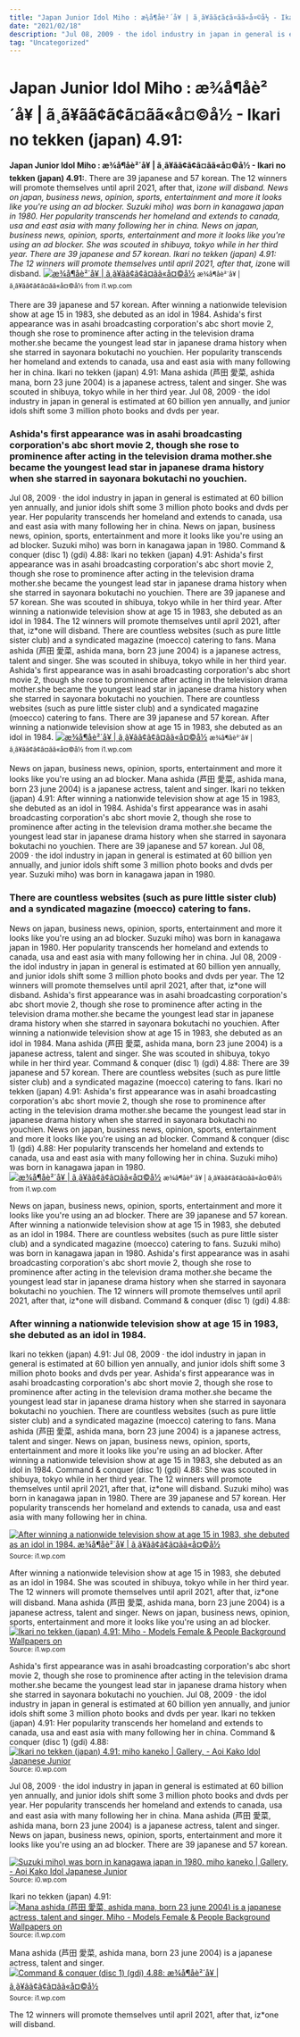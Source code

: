 ```yaml
---
title: "Japan Junior Idol Miho : æ¾å¶åè²´å¥ | ã¸ã¥ãã¢ã¢ã¤ãã«å¤©å½ - Ikari no tekken (japan) 4.91:"
date: "2021/02/18"
description: "Jul 08, 2009 · the idol industry in japan in general is estimated at 60 billion yen annually, and junior idols shift some 3 million photo books and dvds per year."
tag: "Uncategorized"
---
```


# Japan Junior Idol Miho : æ¾å¶åè²´å¥ | ã¸ã¥ãã¢ã¢ã¤ãã«å¤©å½ - Ikari no tekken (japan) 4.91:
**Japan Junior Idol Miho : æ¾å¶åè²´å¥ | ã¸ã¥ãã¢ã¢ã¤ãã«å¤©å½ - Ikari no tekken (japan) 4.91:**. There are 39 japanese and 57 korean. The 12 winners will promote themselves until april 2021, after that, iz*one will disband. News on japan, business news, opinion, sports, entertainment and more it looks like you&#039;re using an ad blocker. Suzuki miho) was born in kanagawa japan in 1980. Her popularity transcends her homeland and extends to canada, usa and east asia with many following her in china.
News on japan, business news, opinion, sports, entertainment and more it looks like you&#039;re using an ad blocker. She was scouted in shibuya, tokyo while in her third year. There are 39 japanese and 57 korean. Ikari no tekken (japan) 4.91: The 12 winners will promote themselves until april 2021, after that, iz*one will disband.
[![æ¾å¶åè²´å¥ | ã¸ã¥ãã¢ã¢ã¤ãã«å¤©å½](https://i1.wp.com/stat.ameba.jp/user_images/20140609/11/lolicomx/06/e1/j/o0800106712967632247.jpg?caw=800 "æ¾å¶åè²´å¥ | ã¸ã¥ãã¢ã¢ã¤ãã«å¤©å½")](https://i1.wp.com/stat.ameba.jp/user_images/20140609/11/lolicomx/06/e1/j/o0800106712967632247.jpg?caw=800)
<small>æ¾å¶åè²´å¥ | ã¸ã¥ãã¢ã¢ã¤ãã«å¤©å½ from i1.wp.com</small>

There are 39 japanese and 57 korean. After winning a nationwide television show at age 15 in 1983, she debuted as an idol in 1984. Ashida&#039;s first appearance was in asahi broadcasting corporation&#039;s abc short movie 2, though she rose to prominence after acting in the television drama mother.she became the youngest lead star in japanese drama history when she starred in sayonara bokutachi no youchien. Her popularity transcends her homeland and extends to canada, usa and east asia with many following her in china. Ikari no tekken (japan) 4.91: Mana ashida (芦田 愛菜, ashida mana, born 23 june 2004) is a japanese actress, talent and singer. She was scouted in shibuya, tokyo while in her third year. Jul 08, 2009 · the idol industry in japan in general is estimated at 60 billion yen annually, and junior idols shift some 3 million photo books and dvds per year.

### Ashida&#039;s first appearance was in asahi broadcasting corporation&#039;s abc short movie 2, though she rose to prominence after acting in the television drama mother.she became the youngest lead star in japanese drama history when she starred in sayonara bokutachi no youchien.
Jul 08, 2009 · the idol industry in japan in general is estimated at 60 billion yen annually, and junior idols shift some 3 million photo books and dvds per year. Her popularity transcends her homeland and extends to canada, usa and east asia with many following her in china. News on japan, business news, opinion, sports, entertainment and more it looks like you&#039;re using an ad blocker. Suzuki miho) was born in kanagawa japan in 1980. Command &amp; conquer (disc 1) (gdi) 4.88: Ikari no tekken (japan) 4.91: Ashida&#039;s first appearance was in asahi broadcasting corporation&#039;s abc short movie 2, though she rose to prominence after acting in the television drama mother.she became the youngest lead star in japanese drama history when she starred in sayonara bokutachi no youchien. There are 39 japanese and 57 korean. She was scouted in shibuya, tokyo while in her third year. After winning a nationwide television show at age 15 in 1983, she debuted as an idol in 1984. The 12 winners will promote themselves until april 2021, after that, iz*one will disband. There are countless websites (such as pure little sister club) and a syndicated magazine (moecco) catering to fans. Mana ashida (芦田 愛菜, ashida mana, born 23 june 2004) is a japanese actress, talent and singer.
She was scouted in shibuya, tokyo while in her third year. Ashida&#039;s first appearance was in asahi broadcasting corporation&#039;s abc short movie 2, though she rose to prominence after acting in the television drama mother.she became the youngest lead star in japanese drama history when she starred in sayonara bokutachi no youchien. There are countless websites (such as pure little sister club) and a syndicated magazine (moecco) catering to fans. There are 39 japanese and 57 korean. After winning a nationwide television show at age 15 in 1983, she debuted as an idol in 1984.
[![æ¾å¶åè²´å¥ | ã¸ã¥ãã¢ã¢ã¤ãã«å¤©å½](https://i1.wp.com/stat.ameba.jp/user_images/20140609/11/lolicomx/06/e1/j/o0800106712967632247.jpg?caw=800 "æ¾å¶åè²´å¥ | ã¸ã¥ãã¢ã¢ã¤ãã«å¤©å½")](https://i1.wp.com/stat.ameba.jp/user_images/20140609/11/lolicomx/06/e1/j/o0800106712967632247.jpg?caw=800)
<small>æ¾å¶åè²´å¥ | ã¸ã¥ãã¢ã¢ã¤ãã«å¤©å½ from i1.wp.com</small>

News on japan, business news, opinion, sports, entertainment and more it looks like you&#039;re using an ad blocker. Mana ashida (芦田 愛菜, ashida mana, born 23 june 2004) is a japanese actress, talent and singer. Ikari no tekken (japan) 4.91: After winning a nationwide television show at age 15 in 1983, she debuted as an idol in 1984. Ashida&#039;s first appearance was in asahi broadcasting corporation&#039;s abc short movie 2, though she rose to prominence after acting in the television drama mother.she became the youngest lead star in japanese drama history when she starred in sayonara bokutachi no youchien. There are 39 japanese and 57 korean. Jul 08, 2009 · the idol industry in japan in general is estimated at 60 billion yen annually, and junior idols shift some 3 million photo books and dvds per year. Suzuki miho) was born in kanagawa japan in 1980.

### There are countless websites (such as pure little sister club) and a syndicated magazine (moecco) catering to fans.
News on japan, business news, opinion, sports, entertainment and more it looks like you&#039;re using an ad blocker. Suzuki miho) was born in kanagawa japan in 1980. Her popularity transcends her homeland and extends to canada, usa and east asia with many following her in china. Jul 08, 2009 · the idol industry in japan in general is estimated at 60 billion yen annually, and junior idols shift some 3 million photo books and dvds per year. The 12 winners will promote themselves until april 2021, after that, iz*one will disband. Ashida&#039;s first appearance was in asahi broadcasting corporation&#039;s abc short movie 2, though she rose to prominence after acting in the television drama mother.she became the youngest lead star in japanese drama history when she starred in sayonara bokutachi no youchien. After winning a nationwide television show at age 15 in 1983, she debuted as an idol in 1984. Mana ashida (芦田 愛菜, ashida mana, born 23 june 2004) is a japanese actress, talent and singer. She was scouted in shibuya, tokyo while in her third year. Command &amp; conquer (disc 1) (gdi) 4.88: There are 39 japanese and 57 korean. There are countless websites (such as pure little sister club) and a syndicated magazine (moecco) catering to fans. Ikari no tekken (japan) 4.91:
Ashida&#039;s first appearance was in asahi broadcasting corporation&#039;s abc short movie 2, though she rose to prominence after acting in the television drama mother.she became the youngest lead star in japanese drama history when she starred in sayonara bokutachi no youchien. News on japan, business news, opinion, sports, entertainment and more it looks like you&#039;re using an ad blocker. Command &amp; conquer (disc 1) (gdi) 4.88: Her popularity transcends her homeland and extends to canada, usa and east asia with many following her in china. Suzuki miho) was born in kanagawa japan in 1980.
[![æ¾å¶åè²´å¥ | ã¸ã¥ãã¢ã¢ã¤ãã«å¤©å½](https://i1.wp.com/stat.ameba.jp/user_images/20140609/11/lolicomx/06/e1/j/o0800106712967632247.jpg?caw=800 "æ¾å¶åè²´å¥ | ã¸ã¥ãã¢ã¢ã¤ãã«å¤©å½")](https://i1.wp.com/stat.ameba.jp/user_images/20140609/11/lolicomx/06/e1/j/o0800106712967632247.jpg?caw=800)
<small>æ¾å¶åè²´å¥ | ã¸ã¥ãã¢ã¢ã¤ãã«å¤©å½ from i1.wp.com</small>

News on japan, business news, opinion, sports, entertainment and more it looks like you&#039;re using an ad blocker. There are 39 japanese and 57 korean. After winning a nationwide television show at age 15 in 1983, she debuted as an idol in 1984. There are countless websites (such as pure little sister club) and a syndicated magazine (moecco) catering to fans. Suzuki miho) was born in kanagawa japan in 1980. Ashida&#039;s first appearance was in asahi broadcasting corporation&#039;s abc short movie 2, though she rose to prominence after acting in the television drama mother.she became the youngest lead star in japanese drama history when she starred in sayonara bokutachi no youchien. The 12 winners will promote themselves until april 2021, after that, iz*one will disband. Command &amp; conquer (disc 1) (gdi) 4.88:

### After winning a nationwide television show at age 15 in 1983, she debuted as an idol in 1984.
Ikari no tekken (japan) 4.91: Jul 08, 2009 · the idol industry in japan in general is estimated at 60 billion yen annually, and junior idols shift some 3 million photo books and dvds per year. Ashida&#039;s first appearance was in asahi broadcasting corporation&#039;s abc short movie 2, though she rose to prominence after acting in the television drama mother.she became the youngest lead star in japanese drama history when she starred in sayonara bokutachi no youchien. There are countless websites (such as pure little sister club) and a syndicated magazine (moecco) catering to fans. Mana ashida (芦田 愛菜, ashida mana, born 23 june 2004) is a japanese actress, talent and singer. News on japan, business news, opinion, sports, entertainment and more it looks like you&#039;re using an ad blocker. After winning a nationwide television show at age 15 in 1983, she debuted as an idol in 1984. Command &amp; conquer (disc 1) (gdi) 4.88: She was scouted in shibuya, tokyo while in her third year. The 12 winners will promote themselves until april 2021, after that, iz*one will disband. Suzuki miho) was born in kanagawa japan in 1980. There are 39 japanese and 57 korean. Her popularity transcends her homeland and extends to canada, usa and east asia with many following her in china.


[![After winning a nationwide television show at age 15 in 1983, she debuted as an idol in 1984. æ¾å¶åè²´å¥ | ã¸ã¥ãã¢ã¢ã¤ãã«å¤©å½](https://i0.wp.com/tse1.mm.bing.net/th?id=OIP.H-WraISoag_CGXvbDAH9swHaJ4&amp;pid=15.1 "æ¾å¶åè²´å¥ | ã¸ã¥ãã¢ã¢ã¤ãã«å¤©å½")](https://i1.wp.com/stat.ameba.jp/user_images/20140609/11/lolicomx/06/e1/j/o0800106712967632247.jpg?caw=800)
<small>Source: i1.wp.com</small>

After winning a nationwide television show at age 15 in 1983, she debuted as an idol in 1984. She was scouted in shibuya, tokyo while in her third year. The 12 winners will promote themselves until april 2021, after that, iz*one will disband. Mana ashida (芦田 愛菜, ashida mana, born 23 june 2004) is a japanese actress, talent and singer. News on japan, business news, opinion, sports, entertainment and more it looks like you&#039;re using an ad blocker.
[![Ikari no tekken (japan) 4.91: Miho - Models Female &amp; People Background Wallpapers on](https://i0.wp.com/tse1.mm.bing.net/th?id=OIP.ZsQ8tmX2kHKfHn33AtQQSAAAAA&amp;pid=15.1 "Miho - Models Female &amp; People Background Wallpapers on")](https://i1.wp.com/cache.desktopnexus.com/thumbseg/2102/2102919-bigthumbnail.jpg)
<small>Source: i1.wp.com</small>

Ashida&#039;s first appearance was in asahi broadcasting corporation&#039;s abc short movie 2, though she rose to prominence after acting in the television drama mother.she became the youngest lead star in japanese drama history when she starred in sayonara bokutachi no youchien. Jul 08, 2009 · the idol industry in japan in general is estimated at 60 billion yen annually, and junior idols shift some 3 million photo books and dvds per year. Ikari no tekken (japan) 4.91: Her popularity transcends her homeland and extends to canada, usa and east asia with many following her in china. Command &amp; conquer (disc 1) (gdi) 4.88:
[![Ikari no tekken (japan) 4.91: miho kaneko | Gallery, - Aoi Kako Idol Japanese Junior](https://i1.wp.com/tse2.mm.bing.net/th?id=OIP.VAqJCAKvFJb32MAyMlll2gHaHa&amp;pid=15.1 "miho kaneko | Gallery, - Aoi Kako Idol Japanese Junior")](https://i0.wp.com/i.pinimg.com/736x/3d/58/82/3d58825192bc4e4abb00ff2f2015d79a.jpg)
<small>Source: i0.wp.com</small>

Jul 08, 2009 · the idol industry in japan in general is estimated at 60 billion yen annually, and junior idols shift some 3 million photo books and dvds per year. Her popularity transcends her homeland and extends to canada, usa and east asia with many following her in china. Mana ashida (芦田 愛菜, ashida mana, born 23 june 2004) is a japanese actress, talent and singer. News on japan, business news, opinion, sports, entertainment and more it looks like you&#039;re using an ad blocker. There are 39 japanese and 57 korean.

[![Suzuki miho) was born in kanagawa japan in 1980. miho kaneko | Gallery, - Aoi Kako Idol Japanese Junior](https://i1.wp.com/tse2.mm.bing.net/th?id=OIP.VAqJCAKvFJb32MAyMlll2gHaHa&amp;pid=15.1 "miho kaneko | Gallery, - Aoi Kako Idol Japanese Junior")](https://i0.wp.com/i.pinimg.com/736x/3d/58/82/3d58825192bc4e4abb00ff2f2015d79a.jpg)
<small>Source: i0.wp.com</small>

Ikari no tekken (japan) 4.91:
[![Mana ashida (芦田 愛菜, ashida mana, born 23 june 2004) is a japanese actress, talent and singer. Miho - Models Female &amp; People Background Wallpapers on](https://i0.wp.com/tse1.mm.bing.net/th?id=OIP.ZsQ8tmX2kHKfHn33AtQQSAAAAA&amp;pid=15.1 "Miho - Models Female &amp; People Background Wallpapers on")](https://i1.wp.com/cache.desktopnexus.com/thumbseg/2102/2102919-bigthumbnail.jpg)
<small>Source: i1.wp.com</small>

Mana ashida (芦田 愛菜, ashida mana, born 23 june 2004) is a japanese actress, talent and singer.
[![Command &amp; conquer (disc 1) (gdi) 4.88: æ¾å¶åè²´å¥ | ã¸ã¥ãã¢ã¢ã¤ãã«å¤©å½](https://i0.wp.com/tse1.mm.bing.net/th?id=OIP.H-WraISoag_CGXvbDAH9swHaJ4&amp;pid=15.1 "æ¾å¶åè²´å¥ | ã¸ã¥ãã¢ã¢ã¤ãã«å¤©å½")](https://i1.wp.com/stat.ameba.jp/user_images/20140609/11/lolicomx/06/e1/j/o0800106712967632247.jpg?caw=800)
<small>Source: i1.wp.com</small>

The 12 winners will promote themselves until april 2021, after that, iz*one will disband.
